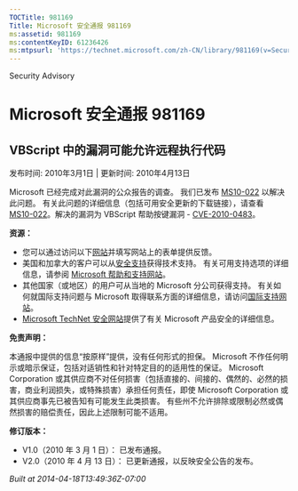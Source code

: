 ```yaml
---
TOCTitle: 981169
Title: Microsoft 安全通报 981169
ms:assetid: 981169
ms:contentKeyID: 61236426
ms:mtpsurl: 'https://technet.microsoft.com/zh-CN/library/981169(v=Security.10)'
---
```


Security Advisory

Microsoft 安全通报 981169
=========================

VBScript 中的漏洞可能允许远程执行代码
-------------------------------------

发布时间: 2010年3月1日 | 更新时间: 2010年4月13日

Microsoft 已经完成对此漏洞的公众报告的调查。 我们已发布 [MS10-022](http://go.microsoft.com/fwlink/?linkid=184779) 以解决此问题。 有关此问题的详细信息（包括可用安全更新的下载链接），请查看 [MS10-022](http://go.microsoft.com/fwlink/?linkid=184779)。解决的漏洞为 VBScript 帮助按键漏洞 - [CVE-2010-0483](http://www.cve.mitre.org/cgi-bin/cvename.cgi?name=cve-2010-0483)。

**资源：**

-   您可以通过访问以下[网站](https://support.microsoft.com/common/survey.aspx?scid=sw;en;1257&amp;showpage=1&amp;ws=technet&amp;sd=tech)并填写网站上的表单提供反馈。
-   美国和加拿大的客户可以从[安全支持](http://go.microsoft.com/fwlink/?linkid=21131)获得技术支持。 有关可用支持选项的详细信息，请参阅 [Microsoft 帮助和支持网站](http://support.microsoft.com/)。
-   其他国家（或地区）的用户可从当地的 Microsoft 分公司获得支持。 有关如何就国际支持问题与 Microsoft 取得联系方面的详细信息，请访问[国际支持网站](http://go.microsoft.com/fwlink/?linkid=21155)。
-   [Microsoft TechNet 安全网站](http://go.microsoft.com/fwlink/?linkid=21132)提供了有关 Microsoft 产品安全的详细信息。

**免责声明：**

本通报中提供的信息“按原样”提供，没有任何形式的担保。 Microsoft 不作任何明示或暗示保证，包括对适销性和针对特定目的的适用性的保证。 Microsoft Corporation 或其供应商不对任何损害（包括直接的、间接的、偶然的、必然的损害，商业利润损失，或特殊损害）承担任何责任，即使 Microsoft Corporation 或其供应商事先已被告知有可能发生此类损害。 有些州不允许排除或限制必然或偶然损害的赔偿责任，因此上述限制可能不适用。

**修订版本：**

-   V1.0（2010 年 3 月 1 日）： 已发布通报。
-   V2.0（2010 年 4 月 13 日）： 已更新通报，以反映安全公告的发布。

*Built at 2014-04-18T13:49:36Z-07:00*

